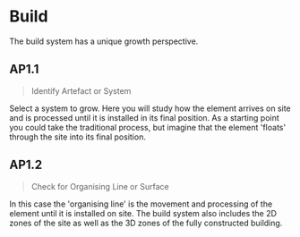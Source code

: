# Build

The build system has a unique growth perspective.

## AP1.1
> Identify Artefact or System

Select a system to grow. Here you will study how the element arrives on site and is processed until it is installed in its final position. As a starting point you could take the traditional process, but imagine that the element 'floats' through the site into its final position.

## AP1.2
> Check for Organising Line or Surface

In this case the 'organising line' is the movement and processing of the element until it is installed on site. The build system also includes the 2D zones of the site as well as the 3D zones of the fully constructed building.



